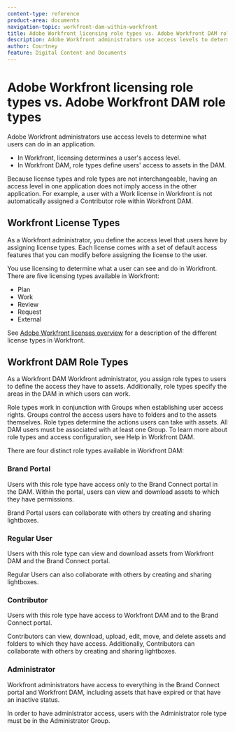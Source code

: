 ```yaml
---
content-type: reference
product-area: documents
navigation-topic: workfront-dam-within-workfront
title: Adobe Workfront licensing role types vs. Adobe Workfront DAM role types
description: Adobe Workfront administrators use access levels to determine what users can do in an application.
author: Courtney
feature: Digital Content and Documents
---
```


# Adobe Workfront licensing role types vs. Adobe Workfront DAM role types

Adobe Workfront administrators use access levels to determine what users&nbsp;can do in an application.

* In Workfront, licensing determines a user's access level.
* In Workfront DAM, role types define users' access to assets in the DAM.

Because license types and role types are not interchangeable, having an access level in one application does not imply access in the other application. For example, a&nbsp;user with&nbsp;a Work license in Workfront is not automatically assigned a Contributor role within Workfront DAM.

## Workfront License Types

As a Workfront administrator,&nbsp;you define the access level that users have by assigning license&nbsp;types. Each license comes with a set of default access features that you can modify before assigning the license to the user.&nbsp;

You use licensing to determine what a user can see and do in Workfront. There are five licensing types available in Workfront:

* Plan
* Work
* Review
* Request
* External

See [Adobe Workfront licenses overview](../../administration-and-setup/add-users/access-levels-and-object-permissions/wf-licenses.md) for a description of the different license types in&nbsp;Workfront.

## Workfront DAM Role Types

As a Workfront DAM Workfront administrator, you assign role types to users to define the access they have to assets. Additionally,&nbsp;role types specify the areas in the DAM in which users can work.

Role types work in conjunction&nbsp;with Groups when establishing user access rights. Groups control the access users have to folders and to the assets themselves. Role types determine the actions users can take with assets. All DAM users must be&nbsp;associated with at least one Group.&nbsp;To learn more about role types and access configuration, see Help in Workfront DAM.

There are four distinct role types available in Workfront DAM:

### Brand Portal

Users with this role type&nbsp;have access only to the Brand Connect portal in the DAM. Within the portal, users can view and download assets to which they have permissions.

Brand Portal users can collaborate with others by creating and sharing lightboxes.

### Regular User

Users with this role type can view and download assets from&nbsp;Workfront DAM and the Brand Connect portal.

Regular Users can also collaborate with others by creating and sharing lightboxes.

### Contributor

Users with this role type have access to Workfront&nbsp;DAM and to the Brand Connect portal.

Contributors can view, download, upload, edit, move, and delete assets and folders to which they have access. Additionally, Contributors can collaborate with others by creating and sharing lightboxes.&nbsp;

### Administrator

Workfront administrators have access to everything in the Brand Connect portal and Workfront DAM, including assets that have expired or that have an inactive status.

In order to have administrator access, users with the Administrator role type must be in the Administrator Group.

